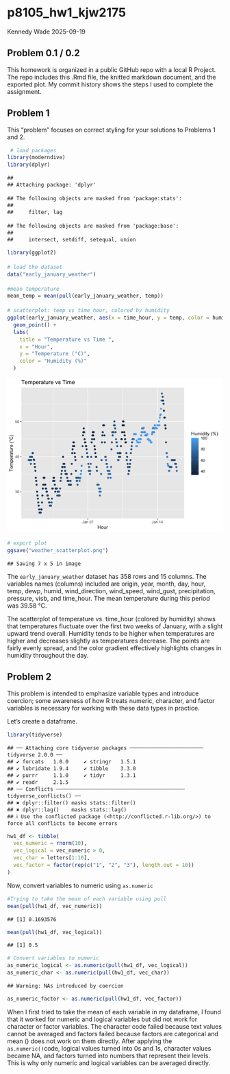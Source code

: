 p8105_hw1_kjw2175
================
Kennedy Wade
2025-09-19

## Problem 0.1 / 0.2

This homework is organized in a public GitHub repo with a local R
Project. The repo includes this .Rmd file, the knitted markdown
document, and the exported plot. My commit history shows the steps I
used to complete the assignment.

## Problem 1

This “problem” focuses on correct styling for your solutions to Problems
1 and 2.

``` r
 # load packages
library(moderndive)
library(dplyr)
```

    ## 
    ## Attaching package: 'dplyr'

    ## The following objects are masked from 'package:stats':
    ## 
    ##     filter, lag

    ## The following objects are masked from 'package:base':
    ## 
    ##     intersect, setdiff, setequal, union

``` r
library(ggplot2)

# load the dataset
data("early_january_weather")

#mean temperature
mean_temp = mean(pull(early_january_weather, temp))

# scatterplot: temp vs time_hour, colored by humidity
ggplot(early_january_weather, aes(x = time_hour, y = temp, color = humid)) +
  geom_point() +
  labs(
    title = "Temperature vs Time ",
    x = "Hour",
    y = "Temperature (°C)",
    color = "Humidity (%)"
  ) 
```

![](p8105_hw1_kjw2175_files/figure-gfm/unnamed-chunk-1-1.png)<!-- -->

``` r
# export plot
ggsave("weather_scatterplot.png")
```

    ## Saving 7 x 5 in image

The `early_january_weather` dataset has 358 rows and 15 columns. The
variables names (columns) included are origin, year, month, day, hour,
temp, dewp, humid, wind_direction, wind_speed, wind_gust, precipitation,
pressure, visb, and time_hour. The mean temperature during this period
was 39.58 °C.

The scatterplot of temperature vs. time_hour (colored by humidity) shows
that temperatures fluctuate over the first two weeks of January, with a
slight upward trend overall. Humidity tends to be higher when
temperatures are higher and decreases slightly as temperatures decrease.
The points are fairly evenly spread, and the color gradient effectively
highlights changes in humidity throughout the day.

## Problem 2

This problem is intended to emphasize variable types and introduce
coercion; some awareness of how R treats numeric, character, and factor
variables is necessary for working with these data types in practice.

Let’s create a dataframe.

``` r
library(tidyverse)  
```

    ## ── Attaching core tidyverse packages ──────────────────────── tidyverse 2.0.0 ──
    ## ✔ forcats   1.0.0     ✔ stringr   1.5.1
    ## ✔ lubridate 1.9.4     ✔ tibble    3.3.0
    ## ✔ purrr     1.1.0     ✔ tidyr     1.3.1
    ## ✔ readr     2.1.5     
    ## ── Conflicts ────────────────────────────────────────── tidyverse_conflicts() ──
    ## ✖ dplyr::filter() masks stats::filter()
    ## ✖ dplyr::lag()    masks stats::lag()
    ## ℹ Use the conflicted package (<http://conflicted.r-lib.org/>) to force all conflicts to become errors

``` r
hw1_df <- tibble(
  vec_numeric = rnorm(10),                     
  vec_logical = vec_numeric > 0,                  
  vec_char = letters[1:10],                       
  vec_factor = factor(rep(c("1", "2", "3"), length.out = 10)) 
)
```

Now, convert variables to numeric using `as.numeric`

``` r
#Trying to take the mean of each variable using pull
mean(pull(hw1_df, vec_numeric))
```

    ## [1] 0.1693576

``` r
mean(pull(hw1_df, vec_logical))
```

    ## [1] 0.5

``` r
# Convert variables to numeric
as_numeric_logical <- as.numeric(pull(hw1_df, vec_logical)) 
as_numeric_char <- as.numeric(pull(hw1_df, vec_char))   
```

    ## Warning: NAs introduced by coercion

``` r
as_numeric_factor <- as.numeric(pull(hw1_df, vec_factor)) 
```

When I first tried to take the mean of each variable in my dataframe, I
found that it worked for numeric and logical variables but did not work
for character or factor variables. The character code failed because
text values cannot be averaged and factors failed because factors are
categorical and mean () does not work on them directly. After applying
the `as.numeric()`code, logical values turned into 0s and 1s, character
values became NA, and factors turned into numbers that represent their
levels. This is why only numeric and logical variables can be averaged
directly.
